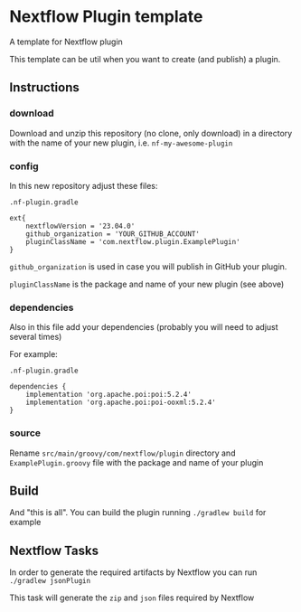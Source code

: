 # Nextflow Plugin template

A template for Nextflow plugin

This template can be util when you want to create (and publish) a plugin.

## Instructions

### download

Download and unzip this repository (no clone, only download) in a directory with the name of your new plugin, i.e.
`nf-my-awesome-plugin`

### config

In this new repository adjust these files:

```
.nf-plugin.gradle

ext{
    nextflowVersion = '23.04.0'
    github_organization = 'YOUR_GITHUB_ACCOUNT'
    pluginClassName = 'com.nextflow.plugin.ExamplePlugin'
}
```

`github_organization` is used in case you will publish in GitHub your plugin.

`pluginClassName` is the package and name of your new plugin (see above)

### dependencies

Also in this file add your dependencies (probably you will need to adjust several times)

For example:

```
.nf-plugin.gradle

dependencies {
    implementation 'org.apache.poi:poi:5.2.4'
    implementation 'org.apache.poi:poi-ooxml:5.2.4'    
}
```

### source

Rename `src/main/groovy/com/nextflow/plugin` directory and `ExamplePlugin.groovy` file with the package and name of your plugin

## Build

And "this is all". You can build the plugin running `./gradlew build` for example

## Nextflow Tasks

In order to generate the required artifacts by Nextflow you can run `./gradlew jsonPlugin`

This task will generate the `zip` and `json` files required by Nextflow

